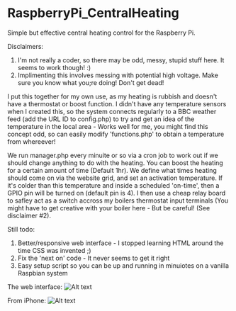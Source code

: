 # RaspberryPi_CentralHeating

Simple but effective central heating control for the Raspberry Pi. 

Disclaimers:
 1) I'm not really a coder, so there may be odd, messy, stupid stuff here. It seems to work though! :)
 2) Implimenting this involves messing with potential high voltage. Make sure you know what you;re doing! Don't get dead!


I put this together for my own use, as my heating is rubbish and doesn't have a thermostat or boost function. I didn't have any temperature sensors when I created this, so the system connects regularly to a BBC weather feed (add the URL ID to config.php) to try and get an idea of the temperature in the local area - Works well for me, you might find this concept odd, so can easily modify 'functions.php' to obtain a temperature from whereever! 

We run manager.php every minuite or so via a cron job to work out if we should change anything to do with the heating.
You can boost the heating for a certain amount of time (Default 1hr). We define what times heating should come on via the website grid, and set an activation temperature. If it's colder than this temperature and inside a scheduled 'on-time', then a GPIO pin will be turned on (default pin is 4). I then use a cheap relay board to safley act as a switch accross my boilers thermostat input terminals (You might have to get creative with your boiler here - But be careful! (See disclaimer #2).

Still todo:
 1) Better/responsive web interface - I stopped learning HTML around the time CSS was invented ;)
 2) Fix the 'next on' code - It never seems to get it right
 3) Easy setup script so you can be up and running in minuiotes on a vanilla Raspbian system

The web interface:
![Alt text](https://cloud.githubusercontent.com/assets/14201513/9795012/4c40cf38-57e6-11e5-9f94-6040df99c32b.jpg "Central heating web admin")

From iPhone:
![Alt text](https://cloud.githubusercontent.com/assets/14201513/9795013/4c532688-57e6-11e5-908c-fcae13e3d942.jpg "Central heating smartphone ios admin")


